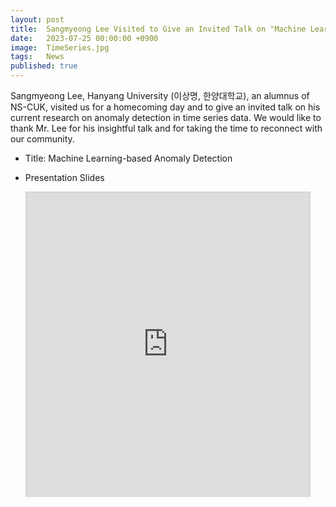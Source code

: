 ```yaml
---
layout: post
title:  Sangmyeong Lee Visited to Give an Invited Talk on "Machine Learning-based Anomaly Detection"
date:   2023-07-25 00:00:00 +0900
image:  TimeSeries.jpg
tags:   News
published: true
---
```


Sangmyeong Lee, Hanyang University (이상명, 한양대학교), an alumnus of NS-CUK, visited us for a homecoming day and to give an invited talk on his current research on anomaly detection in time series data. We would like to thank Mr. Lee for his insightful talk and for taking the time to reconnect with our community. 

* Title: Machine Learning-based Anomaly Detection

* Presentation Slides
  
<p align="center"><iframe src="https://www.slideshare.net/slideshow/embed_code/key/pYOkbYpTHqvunk?startSlide=1" width="90%" height="486" frameborder="0" marginwidth="0" marginheight="0" scrolling="no" style="border:1px solid #CCC; border-width:1px; margin-bottom:5px;max-width: 100%;" allowfullscreen></iframe></p>

